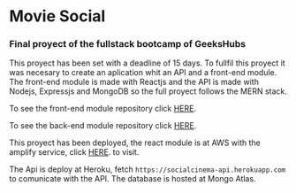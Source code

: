 

# Movie Social

### Final proyect of the fullstack bootcamp of GeeksHubs
This proyect has been set with a deadline of 15 days. To fullfil this proyect it was necesary to create an aplication whit an API and a front-end module. The front-end module is made with Reactjs and the API is made with Nodejs, Expressjs and MongoDB so the full proyect follows the MERN stack.

To see the front-end module repository click [HERE](https://github.com/G4BR1EL0/MovieSocial/tree/main/react-module).

To see the back-end module repository click [HERE](https://github.com/G4BR1EL0/MovieSocial/tree/main/api).

This proyect has been deployed, the react module is at AWS with the amplify service, click [HERE](https://main.d2sbnupanjk8no.amplifyapp.com). to visit.

The Api is deploy at Heroku, fetch `https://socialcinema-api.herokuapp.com` to comunicate with the API. The database is hosted at Mongo Atlas.
